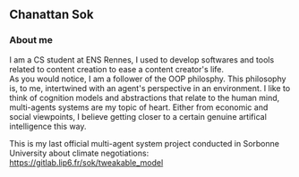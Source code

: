 ## Chanattan Sok

### About me

I am a CS student at ENS Rennes,
I used to develop softwares and tools related to content creation to ease a content creator's life.\
As you would notice, I am a follower of the OOP philosphy.
This philosophy is, to me, intertwined with an agent's perspective in an environment.
I like to think of cognition models and abstractions that relate to the human mind,
multi-agents systems are my topic of heart. Either from economic and social viewpoints,
I believe getting closer to a certain genuine artifical intelligence this way.

This is my last official multi-agent system project conducted in Sorbonne University about climate negotiations:
https://gitlab.lip6.fr/sok/tweakable_model
